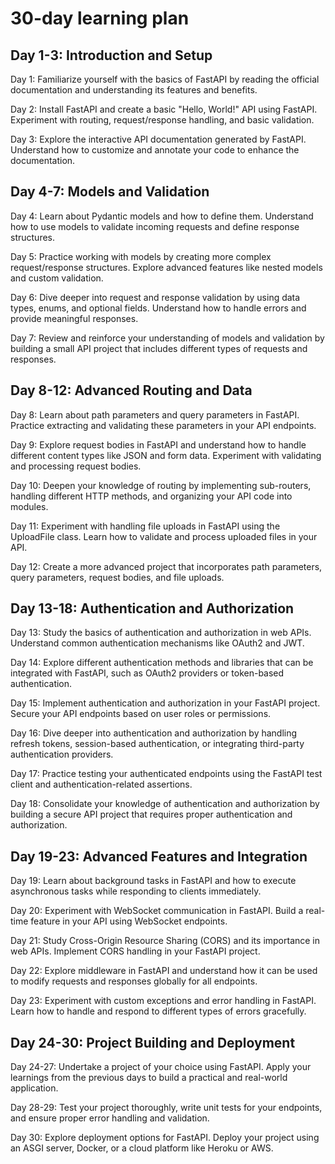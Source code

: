 # 30-day learning plan


## Day 1-3: Introduction and Setup 

Day 1: Familiarize yourself with the basics of FastAPI by reading the 
official documentation and understanding its features and benefits. 

Day 2: Install FastAPI and create a basic "Hello, World!" API using FastAPI. 
Experiment with routing, request/response handling, and basic validation. 

Day 3: Explore the interactive API documentation generated by FastAPI. 
Understand how to customize and annotate your code to enhance the 
documentation. 

## Day 4-7: Models and Validation 

Day 4: Learn about Pydantic models and how to define them. Understand how to 
use models to validate incoming requests and define response structures. 

Day 5: Practice working with models by creating more complex request/response 
structures. Explore advanced features like nested models and custom 
validation. 

Day 6: Dive deeper into request and response validation by using data types, 
enums, and optional fields. Understand how to handle errors and provide 
meaningful responses. 

Day 7: Review and reinforce your understanding of models and validation by 
building a small API project that includes different types of requests and 
responses. 

## Day 8-12: Advanced Routing and Data 

Day 8: Learn about path parameters and query parameters in FastAPI. Practice 
extracting and validating these parameters in your API endpoints. 

Day 9: Explore request bodies in FastAPI and understand how to handle 
different content types like JSON and form data. Experiment with validating 
and processing request bodies. 

Day 10: Deepen your knowledge of routing by implementing sub-routers, 
handling different HTTP methods, and organizing your API code into modules. 

Day 11: Experiment with handling file uploads in FastAPI using the UploadFile 
class. Learn how to validate and process uploaded files in your API. 

Day 12: Create a more advanced project that incorporates path parameters, 
query parameters, request bodies, and file uploads. 

## Day 13-18: Authentication and Authorization 

Day 13: Study the basics of authentication and authorization in web APIs. 
Understand common authentication mechanisms like OAuth2 and JWT. 

Day 14: Explore different authentication methods and libraries that can be 
integrated with FastAPI, such as OAuth2 providers or token-based 
authentication. 

Day 15: Implement authentication and authorization in your FastAPI project. 
Secure your API endpoints based on user roles or permissions. 

Day 16: Dive deeper into authentication and authorization by handling refresh 
tokens, session-based authentication, or integrating third-party 
authentication providers. 

Day 17: Practice testing your authenticated endpoints using the FastAPI test 
client and authentication-related assertions. 

Day 18: Consolidate your knowledge of authentication and authorization by 
building a secure API project that requires proper authentication and 
authorization. 

## Day 19-23: Advanced Features and Integration 

Day 19: Learn about background tasks in FastAPI and how to execute 
asynchronous tasks while responding to clients immediately. 

Day 20: Experiment with WebSocket communication in FastAPI. Build a real-time 
feature in your API using WebSocket endpoints. 

Day 21: Study Cross-Origin Resource Sharing (CORS) and its importance in web 
APIs. Implement CORS handling in your FastAPI project. 

Day 22: Explore middleware in FastAPI and understand how it can be used to 
modify requests and responses globally for all endpoints. 

Day 23: Experiment with custom exceptions and error handling in FastAPI. 
Learn how to handle and respond to different types of errors gracefully. 

## Day 24-30: Project Building and Deployment 

Day 24-27: Undertake a project of your choice using FastAPI. Apply your 
learnings from the previous days to build a practical and real-world 
application. 

Day 28-29: Test your project thoroughly, write unit tests for your endpoints, 
and ensure proper error handling and validation. 

Day 30: Explore deployment options for FastAPI. Deploy your project using an 
ASGI server, Docker, or a cloud platform like Heroku or AWS. 



